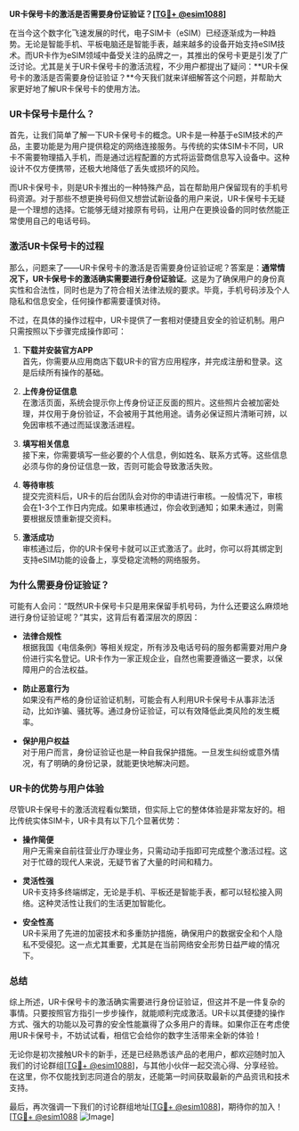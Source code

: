 **UR卡保号卡的激活是否需要身份证验证？[[TG💪+ @esim1088](https://t.me/s/esim1088)]**

在当今这个数字化飞速发展的时代，电子SIM卡（eSIM）已经逐渐成为一种趋势。无论是智能手机、平板电脑还是智能手表，越来越多的设备开始支持eSIM技术。而UR卡作为eSIM领域中备受关注的品牌之一，其推出的保号卡更是引发了广泛讨论。尤其是关于UR卡保号卡的激活流程，不少用户都提出了疑问：**UR卡保号卡的激活是否需要身份证验证？**今天我们就来详细解答这个问题，并帮助大家更好地了解UR卡保号卡的使用方法。

### UR卡保号卡是什么？

首先，让我们简单了解一下UR卡保号卡的概念。UR卡是一种基于eSIM技术的产品，主要功能是为用户提供稳定的网络连接服务。与传统的实体SIM卡不同，UR卡不需要物理插入手机，而是通过远程配置的方式将运营商信息写入设备中。这种设计不仅方便携带，还极大地降低了丢失或损坏的风险。

而UR卡保号卡，则是UR卡推出的一种特殊产品，旨在帮助用户保留现有的手机号码资源。对于那些不想更换号码但又想尝试新设备的用户来说，UR卡保号卡无疑是一个理想的选择。它能够无缝对接原有号码，让用户在更换设备的同时依然能正常使用自己的电话号码。

### 激活UR卡保号卡的过程

那么，问题来了——UR卡保号卡的激活是否需要身份证验证呢？答案是：**通常情况下，UR卡保号卡的激活确实需要进行身份证验证**。这是为了确保用户的身份真实性和合法性，同时也是为了符合相关法律法规的要求。毕竟，手机号码涉及个人隐私和信息安全，任何操作都需要谨慎对待。

不过，在具体的操作过程中，UR卡提供了一套相对便捷且安全的验证机制。用户只需按照以下步骤完成操作即可：

1. **下载并安装官方APP**  
   首先，你需要从应用商店下载UR卡的官方应用程序，并完成注册和登录。这是后续所有操作的基础。

2. **上传身份证信息**  
   在激活页面，系统会提示你上传身份证正反面的照片。这些照片会被加密处理，并仅用于身份验证，不会被用于其他用途。请务必保证照片清晰可辨，以免因审核不通过而延误激活进程。

3. **填写相关信息**  
   接下来，你需要填写一些必要的个人信息，例如姓名、联系方式等。这些信息必须与你的身份证信息一致，否则可能会导致激活失败。

4. **等待审核**  
   提交完资料后，UR卡的后台团队会对你的申请进行审核。一般情况下，审核会在1-3个工作日内完成。如果审核通过，你会收到通知；如果未通过，则需要根据反馈重新提交资料。

5. **激活成功**  
   审核通过后，你的UR卡保号卡就可以正式激活了。此时，你可以将其绑定到支持eSIM功能的设备上，享受稳定流畅的网络服务。

### 为什么需要身份证验证？

可能有人会问：“既然UR卡保号卡只是用来保留手机号码，为什么还要这么麻烦地进行身份证验证呢？”其实，这背后有着深层次的原因：

- **法律合规性**  
  根据我国《电信条例》等相关规定，所有涉及电话号码的服务都需要对用户身份进行实名登记。UR卡作为一家正规企业，自然也需要遵循这一要求，以保障用户的合法权益。

- **防止恶意行为**  
  如果没有严格的身份证验证机制，可能会有人利用UR卡保号卡从事非法活动，比如诈骗、骚扰等。通过身份证验证，可以有效降低此类风险的发生概率。

- **保护用户权益**  
  对于用户而言，身份证验证也是一种自我保护措施。一旦发生纠纷或意外情况，有了明确的身份记录，就能更快地解决问题。

### UR卡的优势与用户体验

尽管UR卡保号卡的激活流程看似繁琐，但实际上它的整体体验是非常友好的。相比传统实体SIM卡，UR卡具有以下几个显著优势：

- **操作简便**  
  用户无需亲自前往营业厅办理业务，只需动动手指即可完成整个激活过程。这对于忙碌的现代人来说，无疑节省了大量的时间和精力。

- **灵活性强**  
  UR卡支持多终端绑定，无论是手机、平板还是智能手表，都可以轻松接入网络。这种灵活性让我们的生活更加智能化。

- **安全性高**  
  UR卡采用了先进的加密技术和多重防护措施，确保用户的数据安全和个人隐私不受侵犯。这一点尤其重要，尤其是在当前网络安全形势日益严峻的情况下。

### 总结

综上所述，UR卡保号卡的激活确实需要进行身份证验证，但这并不是一件复杂的事情。只要按照官方指引一步步操作，就能顺利完成激活。UR卡以其便捷的操作方式、强大的功能以及可靠的安全性能赢得了众多用户的青睐。如果你正在考虑使用UR卡保号卡，不妨试试看，相信它会给你的数字生活带来全新的体验！

无论你是初次接触UR卡的新手，还是已经熟悉该产品的老用户，都欢迎随时加入我们的讨论群组[[TG💪+ @esim1088](https://t.me/s/esim1088)]，与其他小伙伴一起交流心得、分享经验。在这里，你不仅能找到志同道合的朋友，还能第一时间获取最新的产品资讯和技术支持。

最后，再次强调一下我们的讨论群组地址[[TG💪+ @esim1088](https://t.me/s/esim1088)]，期待你的加入！  
[[TG💪+ @esim1088](https://t.me/s/esim1088) ![Image](https://i.postimg.cc/4NQfJmqS/Snipaste-2025-05-13-00-14-12.png)]